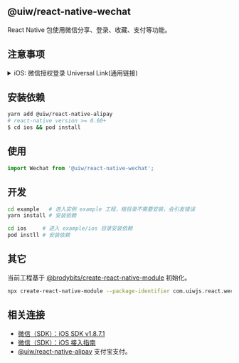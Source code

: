 @uiw/react-native-wechat
-----

React Native 包使用微信分享、登录、收藏、支付等功能。

## 注意事项

<details>
<summary>iOS: 微信授权登录 Universal Link(通用链接)</summary>

> Universal Link(通用链接)是苹果在 iOS9 推出的，一种能够方便的通过传统 HTTPS 链接来启动 APP 的功能，可以使用相同的网址打开网址和 APP。  
> 看起来就是一条普通的 https 链接，当然是我们在该链接域名根目录配置过的一个链接，也可以在该链接中放置对应的H5页面。当用户的点击该链接，只要手机中安装了支持该链接的 APP 就会直接进入到 APP 中。如果没有安装APP则会跳转到 Safari 浏览器中，展示 H5 页面。对用户来说则是一个无缝跳转的过程。  

创建一个名为 `apple-app-site-association` 的文件，如下：

```json
{
  "applinks": {
    "apps": [],
    "details": [
      {
        "appID": "Team ID.com.uiwjs.XXX",
        "paths": ["/uiwjs/*"]
      },
      {
        "appID": "Team ID.com.uiwjs.XXX",
        "paths": ["/uiwjstest/*"]
      }
    ]
  }
}
```

上传该文件到你的域名所对应的`根目录`或`xxx目录`下，`apple-app-site-association` 文件不需要扩展名。

**注意：** 苹果提供了一个[网页来验证](https://search.developer.apple.com/appsearch-validation-tool/)我们编写的这个 [apple-app-site-association](https://search.developer.apple.com/appsearch-validation-tool/) 是否合法有效。

```
根目录
https://uiwjs.github.io/apple-app-site-association

xxx目录
https://uiwjs.github.io/react-native-wechat/apple-app-site-association
```

</details>

## 安装依赖

```bash
yarn add @uiw/react-native-alipay
# react-native version >= 0.60+
$ cd ios && pod install
```

## 使用

```js
import Wechat from '@uiw/react-native-wechat';

```

## 开发

```bash
cd example   # 进入实例 example 工程，根目录不需要安装，会引发错误
yarn install # 安装依赖

cd ios     # 进入 example/ios 目录安装依赖
pod instll # 安装依赖
```

## 其它

当前工程基于 [@brodybits/create-react-native-module](https://github.com/brodybits/create-react-native-module) 初始化。

```bash
npx create-react-native-module --package-identifier com.uiwjs.react.wechat --object-class-name RNWechat --generate-example Wechat --example-react-native-version 0.63.2 --module-name @uiw/react-native-wechat --github-account uiwjs --author-name "Kenny Wong" --author-email "wowohoo@qq.com"
```

## 相关连接 

- [微信（SDK）：iOS SDK v1.8.7.1](https://developers.weixin.qq.com/doc/oplatform/Downloads/iOS_Resource.html)
- [微信（SDK）：iOS 接入指南](https://developers.weixin.qq.com/doc/oplatform/Mobile_App/Access_Guide/iOS.html)
- [@uiw/react-native-alipay](https://github.com/uiwjs/react-native-alipay) 支付宝支付。
